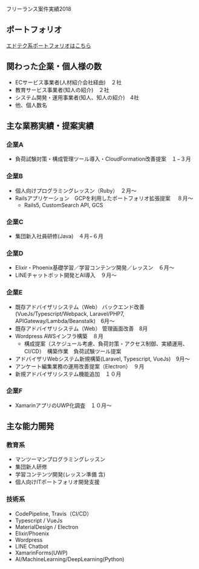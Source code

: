 フリーランス案件実績2018

## ポートフォリオ

[エドテク系ポートフォリオはこちら](https://stormy-wildwood-88201.herokuapp.com/#/guidepost)

## 関わった企業・個人様の数

* ECサービス事業者(人材紹介会社経由)　２社
* 教育サービス事業者(知人の紹介)　２社
* システム開発・運用事業者(知人、知人の紹介)　4社
* 他、個人数名

## 主な業務実績・提案実績

### 企業A
* 負荷試験対策・構成管理ツール導入・CloudFormation改善提案　１−３月

### 企業B
* 個人向けプログラミングレッスン（Ruby）　２月〜
* Railsアプリケーション　GCPを利用したポートフォリオ拡張提案 　８月〜
   * Rails5, CustomSearch API, GCS

### 企業C
* 集団新入社員研修(Java)　４月−６月

### 企業D
* Elixir・Phoenix基礎学習／学習コンテンツ開発／レッスン　６月〜
* LINEチャットボット開発とAI導入　９月〜

### 企業E
* 既存アドバイザリシステム（Web） バックエンド改善(VueJs/Typescript/Webpack, Laravel/PHP7, APIGateway/Lambda/Beanstalk)　6月〜
* 既存アドバイザリシステム（Web） 管理画面改善　8月
* Wordpress AWSインフラ構築　８月
   * 構成提案（スケジュール考慮、負荷対策・アクセス制御、実績運用、CI/CD）　構築作業　負荷試験ツール提案
* アドバイザリWebシステム新規構築(Laravel, Typescript, VueJs)　9月〜
* アンケート編集業務の運用改善提案（Electron）　９月
* 新規アドバイザリシステム機能追加　１０月

### 企業F
* XamarinアプリのUWP化調査　１０月〜

## 主な能力開発

### 教育系

* マンツーマンプログラミングレッスン
* 集団新人研修
* 学習コンテンツ開発(レッスン準備 含)
* 個人向けITポートフォリオ開発支援

### 技術系

* CodePipeline, Travis（CI/CD）
* Typescript / VueJs
* MaterialDesign / Electron
* Elixir/Phoenix
* Wordpress
* LINE Chatbot
* XamarinForms(UWP)
* AI/MachineLearning/DeepLearning(Python)
